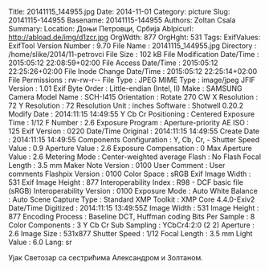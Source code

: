 Title: 20141115_144955.jpg
Date: 2014-11-01
Category: picture
Slug: 20141115-144955
Basename: 20141115-144955
Authors: Zoltan Csala
Summary:
Location: Доњи Петровци, Србија
Ablpicurl: http://abload.de/img/d1zcr.jpg
OrgWdth: 877
OrgHght: 531
Tags:
ExifValues: ExifTool Version Number : 9.70
            File Name : 20141115_144955.jpg
            Directory : /home/slike/2014/11-petrovci
            File Size : 102 kB
            File Modification Date/Time : 2015:05:12 22:08:59+02:00
            File Access Date/Time : 2015:05:12 22:25:26+02:00
            File Inode Change Date/Time : 2015:05:12 22:25:14+02:00
            File Permissions : rw-rw-r--
            File Type : JPEG
            MIME Type : image/jpeg
            JFIF Version : 1.01
            Exif Byte Order : Little-endian (Intel, II)
            Make : SAMSUNG
            Camera Model Name : SCH-I415
            Orientation : Rotate 270 CW
            X Resolution : 72
            Y Resolution : 72
            Resolution Unit : inches
            Software : Shotwell 0.20.2
            Modify Date : 2014:11:15 14:49:55
            Y Cb Cr Positioning : Centered
            Exposure Time : 1/12
            F Number : 2.6
            Exposure Program : Aperture-priority AE
            ISO : 125
            Exif Version : 0220
            Date/Time Original : 2014:11:15 14:49:55
            Create Date : 2014:11:15 14:49:55
            Components Configuration : Y, Cb, Cr, -
            Shutter Speed Value : 0.9
            Aperture Value : 2.6
            Exposure Compensation : 0
            Max Aperture Value : 2.6
            Metering Mode : Center-weighted average
            Flash : No Flash
            Focal Length : 3.5 mm
            Maker Note Version : 0100
            User Comment : User comments
            Flashpix Version : 0100
            Color Space : sRGB
            Exif Image Width : 531
            Exif Image Height : 877
            Interoperability Index : R98 - DCF basic file (sRGB)
            Interoperability Version : 0100
            Exposure Mode : Auto
            White Balance : Auto
            Scene Capture Type : Standard
            XMP Toolkit : XMP Core 4.4.0-Exiv2
            Date/Time Digitized : 2014:11:15 13:49:55Z
            Image Width : 531
            Image Height : 877
            Encoding Process : Baseline DCT, Huffman coding
            Bits Per Sample : 8
            Color Components : 3
            Y Cb Cr Sub Sampling : YCbCr4:2:0 (2 2)
            Aperture : 2.6
            Image Size : 531x877
            Shutter Speed : 1/12
            Focal Length : 3.5 mm
            Light Value : 6.0
Lang: sr

Ујак Светозар са сестрићима Александром и Золтаном.
